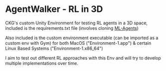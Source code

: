 # AgentWalker - RL in 3D
CKG's custom Unity Environment for testing RL agents in a 3D space, included is the requirements.txt file (involves cloning [ML-Agents](https://github.com/Unity-Technologies/ml-agents/tree/release_18_docs))

Also included is the custom environment executable (can be imported as a custom env with Gym) for both MacOS ("Environment-1.app") & certain Linux Based Systems ("Environment-1.x86_64")

I aim to test out different RL approaches with this Env and will try to develop multiple implementations over time. 


